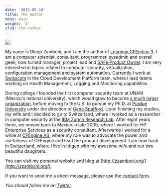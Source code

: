 ```yaml
---
date: '2015-05-18'
title: The Author
menu: main
weight: '1'
slug: the-author
---
```


<img src="/images/avatar.jpg" class="ml3 img pa1 fr shadow-1"/>

My name is Diego Zamboni, and I am the author of [Learning CFEngine
3](https://www.safaribooksonline.com/library/view/learning-cfengine-3/9781449334536/). I
am a computer scientist, consultant, programmer, sysadmin and overall
geek, now turned manager, project lead and [SAFe Product
Owner](https://www.youracclaim.com/badges/e6bf0ca2-f1c4-4af6-bf63-09f4b8cdbd02/public_url). I
am very interested in topics related to computer security,
virtualization, configuration management and system
automation. Currently I work at [Swisscom](http://swisscom.com/) in
the Cloud Development Platform team, where I lead teams working on
Health Management, Logging and Monitoring capabilities.


During college I founded the first computer security team at UNAM
(Mexico's national university), which would grow to become [a much
larger organization](http://www.seguridad.unam.mx/), before moving to
the U.S. to pursue my Ph.D. at [Purdue
University](http://www.cerias.purdue.edu/) under the direction of
[Gene Spafford](http://spaf.cerias.purdue.edu/). Upon finishing my
studies, my wife and I decided to go to Switzerland, where I worked as
a researcher in computer security at the [IBM Zurich Research
Lab](http://www.zurich.ibm.com/). After eight years there, we moved
back to Mexico in late 2009, where I worked for HP Enterprise Services
as a security consultant. Afterwards I worked for a while at [CFEngine
AS](http://cfengine.com/), where my role was to advocate the power and
usefulness of CFEngine and lead the product development. I am now back
in Switzerland, where I live in
[Ittigen](https://en.wikipedia.org/wiki/Ittigen) with my awesome wife
and our two beautiful daughters.

You can visit my personal website and blog at
[http://zzamboni.org/](http://zzamboni.org/).

If you want to send me a direct message, please use the [contact
form](contact.html).

*You should follow me on [Twitter](http://twitter.com/zzamboni).*


